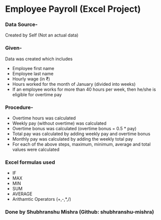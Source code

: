 # Employee Payroll (Excel Project)

### Data Source- 
Created by Self (Not an actual data)

### Given- 
Data was created which includes
- Employee first name
- Employee last name
- Hourly wage (in ₹)
- Hours worked for the month of January (divided into weeks)
- If an employee works for more than 40 hours per week, then he/she is eligible for overtime pay

### Procedure- 
- Overtime hours was calculated
- Weekly pay (without overtime) was calculated
- Overtime bonus was calculated (overtime bonus = 0.5 * pay)
- Total pay was calculated by adding weekly pay and overtime bonus
- Monthly pay was calculated by adding the weekly total pay
- For each of the above steps, maximum, minimum, average and total values were calculated

### Excel formulas used
- IF
- MAX
- MIN
- SUM
- AVERAGE
- Arithamtic Operators (+,-,*,/) 

### Done by Shubhranshu Mishra (Github: shubhranshu-mishra)                                
